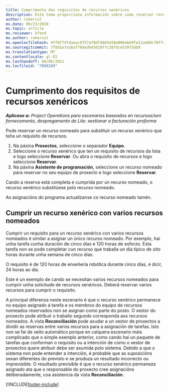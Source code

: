 ```yaml
---
title: Cumprimento dos requisitos de recursos xenéricos
description: Este tema proporciona información sobre como reservar recursos nomeados para un requisito de recursos xenérico.
author: ruhercul
ms.date: 09/23/2020
ms.topic: article
ms.reviewer: kfend
ms.author: ruhercul
ms.openlocfilehash: 4ff8f74fdaeac9757af8df4803e58a006ebb9fe21a460cf0ffcb35f1a4d6308f
ms.sourcegitcommit: 7f8d1e7a16af769adb43d1877c28fdce53975db8
ms.translationtype: MT
ms.contentlocale: gl-ES
ms.lasthandoff: 08/06/2021
ms.locfileid: "7008269"
---
```

# <a name="generic-resource-requirement-fulfillment"></a>Cumprimento dos requisitos de recursos xenéricos

_**Aplícase a:** Project Operations para escenarios baseados en recursos/sen fornecemento, despregamento de Lite: xestionar a facturación proforma_

Pode reservar un recurso nomeado para substituír un recurso xenérico que teña un requisito de recursos.

1. Na páxina **Proxectos**, seleccione o separador **Equipo**.
2. Seleccione o recurso xenérico que ten un requisito de recursos da lista e logo seleccione **Reservar**. Ou abra o requisito de recursos e logo seleccione **Reservar**.
3. Na páxina **Asistente de programación**, seleccione un recurso nomeado para reservar no seu equipo de proxecto e logo seleccione **Reservar**.

Cando a reserva está completa e cumprida por un recurso nomeado, o recurso xenérico substitúese polo recurso nomeado.

As asignacións do programa actualízanse co recurso nomeado tamén.

## <a name="fulfill-a-generic-resource-with-multiple-named-resources"></a>Cumprir un recurso xenérico con varios recursos nomeados
Cumprir un requisito para un recurso xenérico con varios recursos nomeados é similar a asignar un único recurso nomeado. Por exemplo, hai unha tarefa cunha duración de cinco días e 120 horas de esforzo. Esta tarefa non se pode completar cun recurso que traballa un día típico de oito horas durante unha semana de cinco días. 

O requisito é de 120 horas de enxeñería robótica durante cinco días, é dicir, 24 horas ao día.

Este é un exemplo de cando se necesitan varios recursos nomeados para cumprir unha solicitude de recursos xenéricos. Deberá reservar varios recursos para cumprir o requisito.

A principal diferenza neste escenario é que o recurso xenérico permanece no equipo asignado á tarefa e os membros do equipo de recursos nomeados reservados non se asignan como parte do posto. O xestor do proxecto pode atribuír o traballo segundo corresponda aos recursos nomeados. A vista **Reconciliación** pode axudar a un xestor de proxectos a dividir as reservas entre varios recursos para a asignación de tarefas. Isto non se fai de xeito automático porque en calquera escenario máis complicado que o simple exemplo anterior, como cando hai un paquete de tarefas que conforman o requisito ou a intención de como o xestor de proxectos quere atribuír debe ser asumida polo sistema. Debido a que o sistema non pode entender a intención, é probable que as suposicións sexan diferentes do previsto e se produza un resultado incorrecto ou imprevisible. O resultado previsible é que o recurso xenérico permaneza asignado ata que o responsable do proxecto cree asignacións deliberadamente, coa asistencia da vista **Reconciliación**.




[!INCLUDE[footer-include](../includes/footer-banner.md)]